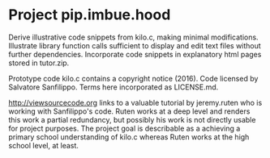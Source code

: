 # Project pip.imbue.hood 

  Derive illustrative code snippets from kilo.c, making minimal 
  modifications. Illustrate library function calls sufficient to 
  display and edit text files without further dependencies. 
  Incorporate code snippets in explanatory html pages stored in 
  tutor.zip.

  Prototype code kilo.c contains a copyright notice (2016). Code 
  licensed by Salvatore Sanfilippo. Terms here incorporated as 
  LICENSE.md. 

  http://viewsourcecode.org links to a valuable tutorial by jeremy.ruten
  who is working with Sanfilippo's code. Ruten works at a deep level 
  and renders this work a partial redundancy, but possibly his work is 
  not directly usable for project purposes. The project goal is describable 
  as a achieving a primary school understanding of kilo.c whereas Ruten works 
  at the high school level, at least.
